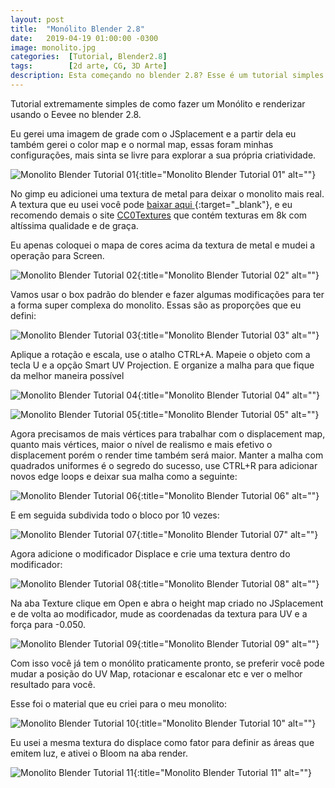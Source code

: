 ```yaml
---
layout: post
title:  "Monólito Blender 2.8"
date:   2019-04-19 01:00:00 -0300
image: monolito.jpg
categories:  [Tutorial, Blender2.8]
tags:        [2d arte, CG, 3D Arte]
description: Esta começando no blender 2.8? Esse é um tutorial simples e rápido que mostra um pouco do poder da ferramenta.
---
```


Tutorial extremamente simples de como fazer um Monólito e renderizar usando o Eevee no blender 2.8.

Eu gerei uma imagem de grade com o JSplacement e a partir dela eu também gerei o color map e o normal map, essas foram minhas configurações, mais sinta se livre para explorar a sua própria criatividade.

![Monolito Blender Tutorial 01](/images/tutoriais/blender/01/blender-tutorial-monolito-01.jpg){:title="Monolito Blender Tutorial 01" alt=""}

No gimp eu adicionei uma textura de metal para deixar o monolito mais real.
A textura que eu usei você pode [baixar aqui ](https://cc0textures.com/view.php?tex=Metal19){:target="_blank"}, e eu recomendo demais o site [CC0Textures](http://cc0textures.com/) que contém texturas em 8k  com altíssima qualidade e de graça.

Eu apenas coloquei o mapa de cores acima da textura de metal e mudei a operação para Screen.

<script async src="//pagead2.googlesyndication.com/pagead/js/adsbygoogle.js"></script>
<ins class="adsbygoogle"
     style="display:block; text-align:center;"
     data-ad-layout="in-article"
     data-ad-format="fluid"
     data-ad-client="ca-pub-6962200783353455"
     data-ad-slot="2866622444"></ins>
<script>
     (adsbygoogle = window.adsbygoogle || []).push({});
</script>

![Monolito Blender Tutorial 02](/images/tutoriais/blender/01/blender-tutorial-monolito-02.jpg){:title="Monolito Blender Tutorial 02" alt=""}

Vamos usar o box padrão do blender e fazer algumas modificações para ter a forma super complexa do monolito.
Essas são  as proporções que eu defini:

![Monolito Blender Tutorial 03](/images/tutoriais/blender/01/blender-tutorial-monolito-03.jpg){:title="Monolito Blender Tutorial 03" alt=""}

Aplique a rotação e escala, use o atalho CTRL+A. Mapeie o objeto com a tecla U e a opção Smart UV Projection. E organize a malha para que fique da melhor maneira possível

![Monolito Blender Tutorial 04](/images/tutoriais/blender/01/blender-tutorial-monolito-04.jpg){:title="Monolito Blender Tutorial 04" alt=""}

![Monolito Blender Tutorial 05](/images/tutoriais/blender/01/blender-tutorial-monolito-05.jpg){:title="Monolito Blender Tutorial 05" alt=""}

Agora precisamos de mais vértices para trabalhar com o displacement map, quanto mais vértices, maior o nível de realismo e mais efetivo o displacement porém o render time também será maior.
Manter a malha com quadrados uniformes é o segredo do sucesso, use CTRL+R para adicionar novos edge loops e deixar sua malha como a seguinte:

![Monolito Blender Tutorial 06](/images/tutoriais/blender/01/blender-tutorial-monolito-06.jpg){:title="Monolito Blender Tutorial 06" alt=""}

E em seguida subdivida todo o bloco por 10 vezes:

![Monolito Blender Tutorial 07](/images/tutoriais/blender/01/blender-tutorial-monolito-07.jpg){:title="Monolito Blender Tutorial 07" alt=""}

Agora adicione o modificador Displace e crie uma textura dentro do modificador:

![Monolito Blender Tutorial 08](/images/tutoriais/blender/01/blender-tutorial-monolito-08.jpg){:title="Monolito Blender Tutorial 08" alt=""}

Na aba Texture clique em Open e abra o height map criado no JSplacement e de volta ao modificador, mude as coordenadas da textura para UV e a força para -0.050.

![Monolito Blender Tutorial 09](/images/tutoriais/blender/01/blender-tutorial-monolito-09.jpg){:title="Monolito Blender Tutorial 09" alt=""}

Com isso você já tem o monólito praticamente pronto, se preferir você pode mudar a posição do UV Map, rotacionar e escalonar etc e ver o melhor resultado para você.

Esse foi o material que eu criei para o meu monolito:

![Monolito Blender Tutorial 10](/images/tutoriais/blender/01/blender-tutorial-monolito-10.jpg){:title="Monolito Blender Tutorial 10" alt=""}

Eu usei a mesma textura do displace como fator para definir as áreas que emitem luz, e ativei o Bloom na aba render.

![Monolito Blender Tutorial 11](/images/tutoriais/blender/01/blender-tutorial-monolito-11.jpg){:title="Monolito Blender Tutorial 11" alt=""}




